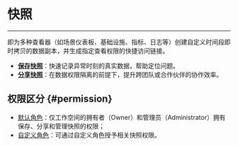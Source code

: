 # 快照
---

即为多种查看器（如场景仪表板、基础设施、指标、日志等）创建自定义时间段即时拷贝的数据副本，并生成指定查看权限的快捷访问链接。

- [**保存快照**](./save-snapshot.md)：快速记录异常时刻的真实数据，帮助定位问题。  
- [**分享快照**](./share-snapshot.md)：在数据权限隔离的前提下，提升跨团队或合作伙伴的协作效率。


## 权限区分 {#permission}

- [默认角色](../../management/role-management.md#descrip)：仅工作空间的拥有者（Owner）和管理员（Administrator）拥有保存、分享和管理快照的权限；
- [自定义角色](../../management/role-management.md#customized-roles)：可通过自定义角色授予相关快照权限。
